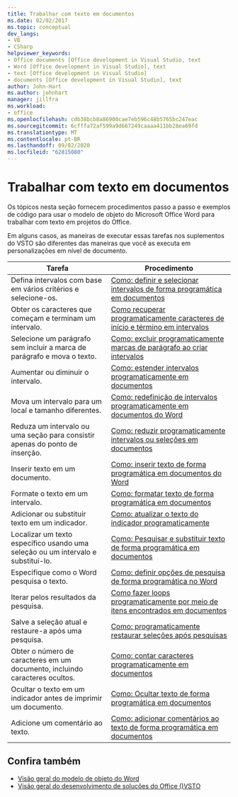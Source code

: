```yaml
---
title: Trabalhar com texto em documentos
ms.date: 02/02/2017
ms.topic: conceptual
dev_langs:
- VB
- CSharp
helpviewer_keywords:
- Office documents [Office development in Visual Studio, text
- Word [Office development in Visual Studio], text
- text [Office development in Visual Studio]
- documents [Office development in Visual Studio], text
author: John-Hart
ms.author: johnhart
manager: jillfra
ms.workload:
- office
ms.openlocfilehash: cdb38bcb8a86900cae7eb596c48b5765bc247eac
ms.sourcegitcommit: 6cfffa72af599a9d667249caaaa411bb28ea69fd
ms.translationtype: MT
ms.contentlocale: pt-BR
ms.lasthandoff: 09/02/2020
ms.locfileid: "62815080"
---
```

# <a name="work-with-text-in-documents"></a>Trabalhar com texto em documentos
  Os tópicos nesta seção fornecem procedimentos passo a passo e exemplos de código para usar o modelo de objeto do Microsoft Office Word para trabalhar com texto em projetos do Office.

 Em alguns casos, as maneiras de executar essas tarefas nos suplementos do VSTO são diferentes das maneiras que você as executa em personalizações em nível de documento.

|Tarefa|Procedimento|
|----------|---------------|
|Defina intervalos com base em vários critérios e selecione-os.|[Como: definir e selecionar intervalos de forma programática em documentos](../vsto/how-to-programmatically-define-and-select-ranges-in-documents.md)|
|Obter os caracteres que começam e terminam um intervalo.|[Como recuperar programaticamente caracteres de início e término em intervalos](../vsto/how-to-programmatically-retrieve-start-and-end-characters-in-ranges.md)|
|Selecione um parágrafo sem incluir a marca de parágrafo e mova o texto.|[Como: excluir programaticamente marcas de parágrafo ao criar intervalos](../vsto/how-to-programmatically-exclude-paragraph-marks-when-creating-ranges.md)|
|Aumentar ou diminuir o intervalo.|[Como: estender intervalos programaticamente em documentos](../vsto/how-to-programmatically-extend-ranges-in-documents.md)|
|Mova um intervalo para um local e tamanho diferentes.|[Como: redefinição de intervalos programaticamente em documentos do Word](../vsto/how-to-programmatically-reset-ranges-in-word-documents.md)|
|Reduza um intervalo ou uma seção para consistir apenas do ponto de inserção.|[Como: reduzir programaticamente intervalos ou seleções em documentos](../vsto/how-to-programmatically-collapse-ranges-or-selections-in-documents.md)|
|Inserir texto em um documento.|[Como: inserir texto de forma programática em documentos do Word](../vsto/how-to-programmatically-insert-text-into-word-documents.md)|
|Formate o texto em um intervalo.|[Como: formatar texto de forma programática em documentos](../vsto/how-to-programmatically-format-text-in-documents.md)|
|Adicionar ou substituir texto em um indicador.|[Como: atualizar o texto do indicador programaticamente](../vsto/how-to-programmatically-update-bookmark-text.md)|
|Localizar um texto específico usando uma seleção ou um intervalo e substituí-lo.|[Como: Pesquisar e substituir texto de forma programática em documentos](../vsto/how-to-programmatically-search-for-and-replace-text-in-documents.md)|
|Especifique como o Word pesquisa o texto.|[Como: definir opções de pesquisa de forma programática no Word](../vsto/how-to-programmatically-set-search-options-in-word.md)|
|Iterar pelos resultados da pesquisa.|[Como fazer loops programaticamente por meio de itens encontrados em documentos](../vsto/how-to-programmatically-loop-through-found-items-in-documents.md)|
|Salve a seleção atual e restaure-a após uma pesquisa.|[Como: programaticamente restaurar seleções após pesquisas](../vsto/how-to-programmatically-restore-selections-after-searches.md)|
|Obter o número de caracteres em um documento, incluindo caracteres ocultos.|[Como: contar caracteres programaticamente em documentos](../vsto/how-to-programmatically-count-characters-in-documents.md)|
|Ocultar o texto em um indicador antes de imprimir um documento.|[Como: Ocultar texto de forma programática em documentos](../vsto/how-to-programmatically-hide-text-in-documents.md)|
|Adicione um comentário ao texto.|[Como: adicionar comentários ao texto de forma programática em documentos](../vsto/how-to-programmatically-add-comments-to-text-in-documents.md)|

## <a name="see-also"></a>Confira também
- [Visão geral do modelo de objeto do Word](../vsto/word-object-model-overview.md)
- [Visão geral do desenvolvimento de soluções do Office &#40;&#41;VSTO ](../vsto/office-solutions-development-overview-vsto.md)
